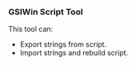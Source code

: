 ### GSIWin Script Tool
This tool can:
+ Export strings from script.
+ Import strings and rebuild script.
